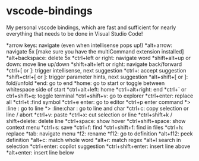 # vscode-bindings
My personal vscode bindings, which are fast and sufficient for nearly everything that needs to be done in Visual Studio Code!

*arrow keys: navigate (even when intellisense pops up!)
*alt+arrow: navigate 5x [make sure you have the multiCommand extension installed]
*alt+backspace: delete 5x
*ctrl+left or right: navigate word
*shift+alt+up or down: move line up/down
*shift+alt+left or right: navigate back/forward
*ctrl+[ or ]: trigger intellisense, next suggestion
*ctrl+\: accept suggestion
*shift+ctrl+[ or ]: trigger parameter hints, next suggestion
*alt+shift+[ or ]: fold/unfold
*end: go to end
*home: go to start or toggle between whitespace side of start
*ctrl+alt+left: home
*ctrl+alt+right: end
*ctrl+` or ctrl+shift+q: toggle terminal
*ctrl+shift+v: go to explorer
*ctrl+enter: replace all
*ctrl+t :find symbol
*ctrl+e enter: go to editor
*ctrl+p enter command
*> :line : go to line
*> :line:char : go to line and char
*ctrl+c: copy selection or line / abort
*ctrl+v: paste
*ctrl+x: cut selection or line
*ctrl+shift+k / shift+delete: delete line
*ctrl+space: show hover
*ctrl+shift+space: show context menu
*ctrl+s: save
*ctrl+f: find
*ctrl+shift+f: find in files
*ctrl+h: replace
*tab: navigate menu
*f2: rename
*f12: go to definition
*alt+f12: peek definition
*alt+c: match whole word
*alt+r: match regex
*alt+l search in selection
*ctrl+enter: copilot suggestion
*ctrl+shift+enter: insert line above
*alt+enter: insert line below
